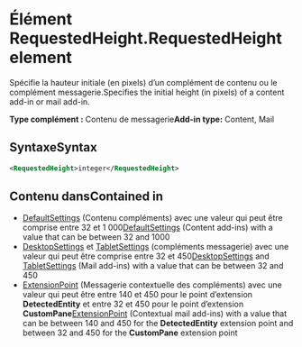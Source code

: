 # <a name="requestedheight-element"></a><span data-ttu-id="f5ee3-101">Élément RequestedHeight.</span><span class="sxs-lookup"><span data-stu-id="f5ee3-101">RequestedHeight element</span></span>

<span data-ttu-id="f5ee3-102">Spécifie la hauteur initiale (en pixels) d’un complément de contenu ou le complément messagerie.</span><span class="sxs-lookup"><span data-stu-id="f5ee3-102">Specifies the initial height (in pixels) of a content add-in or mail add-in.</span></span> 

<span data-ttu-id="f5ee3-103">**Type complément :** Contenu de messagerie</span><span class="sxs-lookup"><span data-stu-id="f5ee3-103">**Add-in type:** Content, Mail</span></span>

## <a name="syntax"></a><span data-ttu-id="f5ee3-104">Syntaxe</span><span class="sxs-lookup"><span data-stu-id="f5ee3-104">Syntax</span></span>

```XML
<RequestedHeight>integer</RequestedHeight>
```

## <a name="contained-in"></a><span data-ttu-id="f5ee3-105">Contenu dans</span><span class="sxs-lookup"><span data-stu-id="f5ee3-105">Contained in</span></span>

- <span data-ttu-id="f5ee3-106">[DefaultSettings](defaultsettings.md) (Contenu compléments) avec une valeur qui peut être comprise entre 32 et 1 000</span><span class="sxs-lookup"><span data-stu-id="f5ee3-106">[DefaultSettings](defaultsettings.md) (Content add-ins) with a value that can be between 32 and 1000</span></span>
- <span data-ttu-id="f5ee3-107">[DesktopSettings](desktopsettings.md) et [TabletSettings](tabletsettings.md) (compléments messagerie) avec une valeur qui peut être comprise entre 32 et 450</span><span class="sxs-lookup"><span data-stu-id="f5ee3-107">[DesktopSettings](desktopsettings.md) and [TabletSettings](tabletsettings.md) (Mail add-ins) with a value that can be between 32 and 450</span></span>
- <span data-ttu-id="f5ee3-108">[ExtensionPoint](extensionpoint.md) (Messagerie contextuelle des compléments) avec une valeur qui peut être entre 140 et 450 pour le point d’extension **DetectedEntity** et entre 32 et 450 pour le point d’extension **CustomPane**</span><span class="sxs-lookup"><span data-stu-id="f5ee3-108">[ExtensionPoint](extensionpoint.md) (Contextual mail add-ins) with a value that can be between 140 and 450 for the **DetectedEntity** extension point and between 32 and 450 for the **CustomPane** extension point</span></span>
